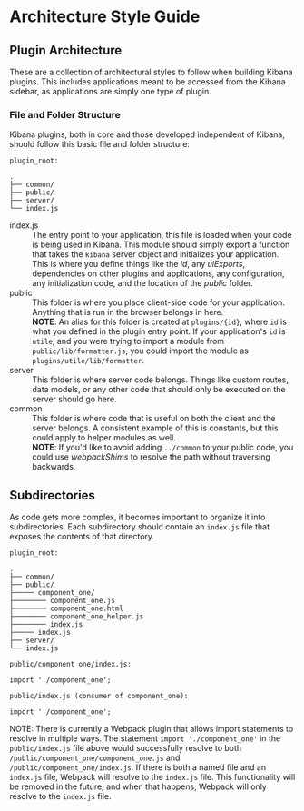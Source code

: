 # Architecture Style Guide

## Plugin Architecture

These are a collection of architectural styles to follow when building Kibana plugins. This includes applications meant to be accessed from the Kibana sidebar, as applications are simply one type of plugin.

### File and Folder Structure

Kibana plugins, both in core and those developed independent of Kibana, should follow this basic file and folder structure:

```
plugin_root:

.
├── common/
├── public/
├── server/
└── index.js
```

<dl>
  <dt>index.js</dt>
  <dd>The entry point to your application, this file is loaded when your code is being used in Kibana. This module should simply export a function that takes the <code>kibana</code> server object and initializes your application. This is where you define things like the <em>id</em>, any <em>uiExports</em>, dependencies on other plugins and applications, any configuration, any initialization code, and the location of the <em>public</em> folder.</dd>

  <dt>public</dt>
  <dd>This folder is where you place client-side code for your application. Anything that is run in the browser belongs in here.</dd>
  <dd><strong>NOTE</strong>: An alias for this folder is created at <code>plugins/{id}</code>, where <code>id</code> is what you defined in the plugin entry point. If your application's <code>id</code> is <code>utile</code>, and you were trying to import a module from <code>public/lib/formatter.js</code>, you could import the module as <code>plugins/utile/lib/formatter</code>.
  </dd>

  <dt>server</dt>
  <dd>This folder is where server code belongs. Things like custom routes, data models, or any other code that should only be executed on the server should go here.</dd>

  <dt>common</dt>
  <dd>This folder is where code that is useful on both the client and the server belongs. A consistent example of this is constants, but this could apply to helper modules as well.</dd>
  <dd><strong>NOTE</strong>: If you'd like to avoid adding <code>../common</code> to your public code, you could use <em>webpackShims</em> to resolve the path without traversing backwards.</dd>
</dl>

## Subdirectories

As code gets more complex, it becomes important to organize it into subdirectories. Each subdirectory should contain an `index.js` file that exposes the contents of that directory.

```
plugin_root:

.
├── common/
├── public/
├───── component_one/
├──────── component_one.js
├──────── component_one.html
├──────── component_one_helper.js
├──────── index.js
├───── index.js
├── server/
└── index.js
```

```
public/component_one/index.js:

import './component_one';
```

```
public/index.js (consumer of component_one):

import './component_one';
```

NOTE: There is currently a Webpack plugin that allows import statements to resolve in multiple ways. The statement `import './component_one'` in the `public/index.js` file above would successfully resolve to both `/public/component_one/component_one.js` and `/public/component_one/index.js`. If there is both a named file and an `index.js` file, Webpack will resolve to the `index.js` file. This functionality will be removed in the future, and when that happens, Webpack will only resolve to the `index.js` file.